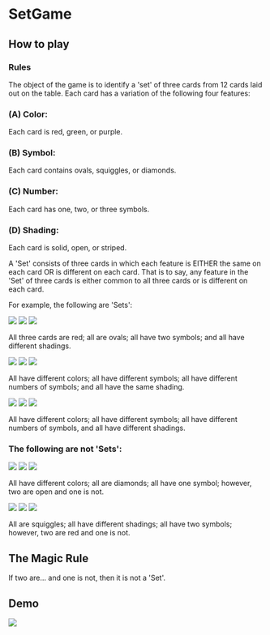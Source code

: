 # SetGame
## How to play
### Rules
The object of the game is to identify a 'set' of three cards from 12 cards laid out on the table. Each card has a variation of the following four features:
### (A) Color: 
Each card is red, green, or purple.

### (B) Symbol: 
Each card contains ovals, squiggles, or diamonds.

### (C) Number: 
Each card has one, two, or three symbols.

### (D) Shading: 
Each card is solid, open, or striped.

A 'Set' consists of three cards in which each feature is EITHER the same on each card OR is different on each card. That is to say, any feature in the 'Set' of three cards is either common to all three cards or is different on each card.

For example, the following are 'Sets':

![](https://puzzles.setgame.com/images/setcards/small/74.gif) 
![](https://puzzles.setgame.com/images/setcards/small/47.gif)
![](https://puzzles.setgame.com/images/setcards/small/20.gif)

All three cards are red; all are ovals; all have two symbols; and all have different shadings.

![](https://puzzles.setgame.com/images/setcards/small/34.gif)
![](https://puzzles.setgame.com/images/setcards/small/50.gif)
![](https://puzzles.setgame.com/images/setcards/small/39.gif)

All have different colors; all have different symbols; all have different numbers of symbols; and all have the same shading.

![](https://puzzles.setgame.com/images/setcards/small/49.gif)
![](https://puzzles.setgame.com/images/setcards/small/17.gif)
![](https://puzzles.setgame.com/images/setcards/small/57.gif)

All have different colors; all have different symbols; all have different numbers of symbols, and all have different shadings.

### The following are not 'Sets': 

![](https://puzzles.setgame.com/images/setcards/small/16.gif)
![](https://puzzles.setgame.com/images/setcards/small/67.gif)
![](https://puzzles.setgame.com/images/setcards/small/64.gif)

All have different colors; all are diamonds; all have one symbol; however, two are open and one is not. 

![](https://puzzles.setgame.com/images/setcards/small/02.gif)
![](https://puzzles.setgame.com/images/setcards/small/29.gif)
![](https://puzzles.setgame.com/images/setcards/small/62.gif)

All are squiggles; all have different shadings; all have two symbols; however, two are red and one is not.

## The Magic Rule 
If two are... and one is not, then it is not a 'Set'.
## Demo
![](https://media.giphy.com/media/9VkmcH8Lj4297mChAw/giphy-downsized-large.gif)

